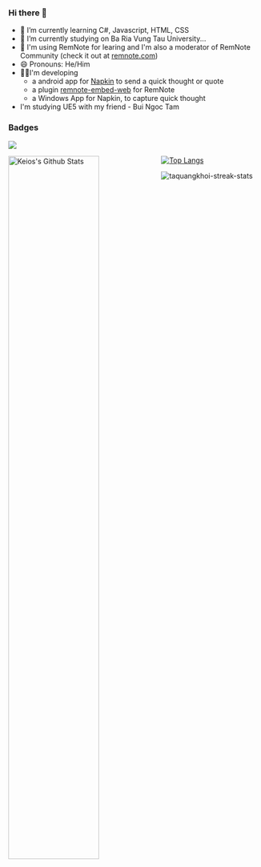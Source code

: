 ### Hi there 👋
- 🌱 I’m currently learning C#, Javascript, HTML, CSS
- 🔭 I’m currently studying on Ba Ria Vung Tau University...
- 📝 I'm using RemNote for learing and I'm also a moderator of RemNote Community (check it out at [remnote.com](https://www.remnote.com/))
- 😄 Pronouns: He/Him
- 👨‍💻I'm developing
  - a android app for [Napkin](https://napkin.one/) to send a quick thought or quote
  - a plugin [remnote-embed-web](https://github.com/TaQuangKhoi/remnote-embed-website-plugin) for RemNote
  - a Windows App for Napkin, to capture quick thought
- I'm studying UE5 with my friend - Bui Ngoc Tam


<!--
**TaQuangKhoi/taquangkhoi** is a ✨ _special_ ✨ repository because its `README.md` (this file) appears on your GitHub profile.

Here are some ideas to get you started:

- 👯 I’m looking to collaborate on ...
- 🤔 I’m looking for help with ...
- 💬 Ask me about ...
- 📫 How to reach me: ...
- ⚡ Fun fact: ...
-->

### Badges <!-- learn below section from username=esin -->
<!-- count from Mar 21, 2022 -->
![](https://komarev.com/ghpvc/?username=taquangkhoi)

<!-- learn below section from username=palakshivlani-11 -->
<img align="left" src="https://github-readme-stats.vercel.app/api?username=taquangkhoi" alt="Keios's Github Stats" width="60%">

<!-- learn below section from username=langhuihui -->
[![Top Langs](https://github-readme-stats.vercel.app/api/top-langs/?username=taquangkhoi)](https://github.com/anuraghazra/github-readme-stats)

<img align="center" src="https://github-readme-streak-stats.herokuapp.com/?user=taquangkhoi&" alt="taquangkhoi-streak-stats" />
